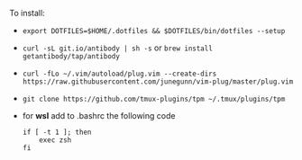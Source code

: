 To install:

- `export DOTFILES=$HOME/.dotfiles && $DOTFILES/bin/dotfiles --setup`

- `curl -sL git.io/antibody | sh -s` or `brew install getantibody/tap/antibody`

- `curl -fLo ~/.vim/autoload/plug.vim --create-dirs https://raw.githubusercontent.com/junegunn/vim-plug/master/plug.vim`

- `git clone https://github.com/tmux-plugins/tpm ~/.tmux/plugins/tpm`

- for **wsl** add to .bashrc the following code
    ```
    if [ -t 1 ]; then
        exec zsh
    fi
    ```

